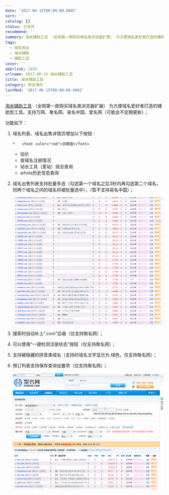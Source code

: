 ```yaml
---
date: '2017-06-15T00:00:00.000Z'
sort: ''
catalog: []
status: 已发布
recommend: ''
summary: 淘米辅助工具 （全网第一款购买域名类浏览器扩展） 为方便域名爱好者打造的辅助型工具。支持万网、聚名网、易名中国、爱名网（可能会不定期更新）；
tags:
  - 域名抢注
  - 淘米辅助
  - 辅助工具
cover: ''
abbrlink: 1459
urlname: 2017-06-15-淘米辅助工具
title: 淘米辅助工具
category: 燕坊清作
lastMod: '2017-06-15T00:00:00.000Z'
---
```


[淘米辅助工具](https://greasyfork.org/zh-CN/scripts/30572-%E6%B7%98%E7%B1%B3%E8%BE%85%E5%8A%A9%E5%B7%A5%E5%85%B7/code) （全网第一款购买域名类浏览器扩展） 为方便域名爱好者打造的辅助型工具。支持万网、聚名网、易名中国、爱名网（可能会不定期更新）；


功能如下：

1. 域名列表、域名出售详情页增加以下按钮：

	```text
	*   <font color="red">天眼查</font>
	```

	- 估价
	- 查域名注册情况
	- 站长工具（爱站）综合查询
	- whois历史信息查询
2. 域名出售列表支持批量多选（勾选第一个域名之后3秒内再勾选第二个域名，则两个域名之间的域名将被批量选中），（暂不支持易名中国）；

	![20170705094655.gif](https://github.com/bmqy/taomi-tools/raw/master/images/20170705094655.gif)

3. 搜索时自动补上“.com”后缀（仅支持聚名网）；
4. 可以使用“一键检测注册状态”按钮（仅支持聚名网）；
5. 支持被隐藏的拼音类域名（支持的域名文字显示为 绿色，仅支持聚名网）；
6. 预订列表支持保存查询设置项（仅支持聚名网）；

	![20170810150516.gif](https://github.com/bmqy/taomi-tools/raw/master/images/20170810150516.gif)


